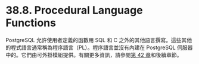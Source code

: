 # 38.8. Procedural Language Functions

PostgreSQL 允許使用者定義的函數用 SQL 和 C 之外的其他語言撰寫。這些其他的程式語言通常稱為程序語言（PL）。程序語言並沒有內建在 PostgreSQL 伺服器中的。它們由可外掛模組提供。有關更多資訊，請參閱[第 42 章](../procedural-languages/)和後續章節。

